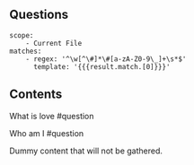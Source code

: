 ## Questions
```aggregator
scope:
    - Current File
matches:
    - regex: '^\w[^\#]*\#[a-zA-Z0-9\_]+\s*$'
      template: '{{{result.match.[0]}}}'
```


## Contents

What is love
#question

Who am I
#question

Dummy content that will not be gathered.
